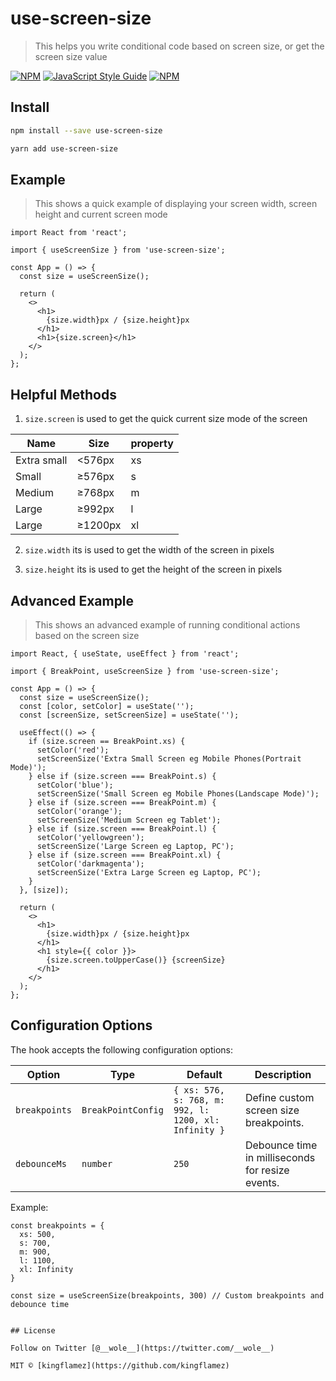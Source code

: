 # use-screen-size

> This helps you write conditional code based on screen size, or get the screen size value

[![NPM](https://img.shields.io/npm/v/use-screen-size.svg)](https://www.npmjs.com/package/use-screen-size) [![JavaScript Style Guide](https://img.shields.io/badge/code_style-standard-brightgreen.svg)](https://standardjs.com) [![NPM](https://img.shields.io/npm/dm/use-screen-size.svg)](https://www.npmjs.com/package/use-screen-size)


## Install

```bash
npm install --save use-screen-size
```

```bash
yarn add use-screen-size
```

## Example

> This shows a quick example of displaying your screen width, screen height and current screen mode

```tsx
import React from 'react';

import { useScreenSize } from 'use-screen-size';

const App = () => {
  const size = useScreenSize();

  return (
    <>
      <h1>
        {size.width}px / {size.height}px
      </h1>
      <h1>{size.screen}</h1>
    </>
  );
};
```

## Helpful Methods

1. `size.screen` is used to get the quick current size mode of the screen

| Name        | Size    | property |
| ----------- | ------- | -------- |
| Extra small | <576px  | xs       |
| Small       | ≥576px  | s        |
| Medium      | ≥768px  | m        |
| Large       | ≥992px  | l        |
| Large       | ≥1200px | xl       |

2. `size.width` its is used to get the width of the screen in pixels

3. `size.height` its is used to get the height of the screen in pixels

## Advanced Example

> This shows an advanced example of running conditional actions based on the screen size

```tsx
import React, { useState, useEffect } from 'react';

import { BreakPoint, useScreenSize } from 'use-screen-size';

const App = () => {
  const size = useScreenSize();
  const [color, setColor] = useState('');
  const [screenSize, setScreenSize] = useState('');

  useEffect(() => {
    if (size.screen == BreakPoint.xs) {
      setColor('red');
      setScreenSize('Extra Small Screen eg Mobile Phones(Portrait Mode)');
    } else if (size.screen === BreakPoint.s) {
      setColor('blue');
      setScreenSize('Small Screen eg Mobile Phones(Landscape Mode)');
    } else if (size.screen === BreakPoint.m) {
      setColor('orange');
      setScreenSize('Medium Screen eg Tablet');
    } else if (size.screen === BreakPoint.l) {
      setColor('yellowgreen');
      setScreenSize('Large Screen eg Laptop, PC');
    } else if (size.screen === BreakPoint.xl) {
      setColor('darkmagenta');
      setScreenSize('Extra Large Screen eg Laptop, PC');
    }
  }, [size]);

  return (
    <>
      <h1>
        {size.width}px / {size.height}px
      </h1>
      <h1 style={{ color }}>
        {size.screen.toUpperCase()} {screenSize}
      </h1>
    </>
  );
};
```

## Configuration Options

The hook accepts the following configuration options:

| Option        | Type               | Default                                              | Description                                      |
| ------------- | ------------------ | ---------------------------------------------------- | ------------------------------------------------ |
| `breakpoints` | `BreakPointConfig` | `{ xs: 576, s: 768, m: 992, l: 1200, xl: Infinity }` | Define custom screen size breakpoints.           |
| `debounceMs`  | `number`           | `250`                                                | Debounce time in milliseconds for resize events. |

Example:

```tsx
const breakpoints = {
  xs: 500,
  s: 700,
  m: 900,
  l: 1100,
  xl: Infinity
}

const size = useScreenSize(breakpoints, 300) // Custom breakpoints and debounce time


## License

Follow on Twitter [@__wole__](https://twitter.com/__wole__)

MIT © [kingflamez](https://github.com/kingflamez)
```
